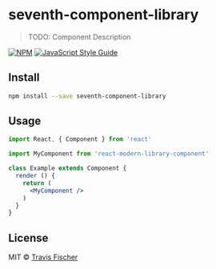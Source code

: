 # seventh-component-library

> TODO: Component Description

[![NPM](https://img.shields.io/npm/v/seventh-component-library.svg)](https://www.npmjs.com/package/seventh-component-library) [![JavaScript Style Guide](https://img.shields.io/badge/code_style-standard-brightgreen.svg)](https://standardjs.com)

## Install

```bash
npm install --save seventh-component-library
```

## Usage

```jsx
import React, { Component } from 'react'

import MyComponent from 'react-modern-library-component'

class Example extends Component {
  render () {
    return (
      <MyComponent />
    )
  }
}
```

## License

MIT © [Travis Fischer](https://github.com/immortalnights)
